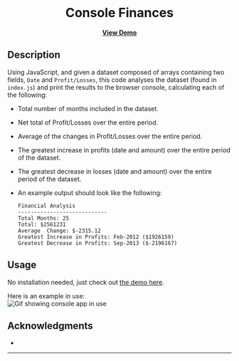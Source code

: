 
<br />
<div align="center">


<h1 align="center">Console Finances</h1>

  <p align="center" >
    <a href="https://github.com/github_username/repo_name"><b>View Demo</b></a>
  </p>
</div>

## Description

<!-- TO BE ADDED -->
Using JavaScript, and given a dataset composed of arrays containing two fields, `Date` and `Profit/Losses`, this code analyses the dataset (found in `index.js`) and print the results to the browser console, calculating each of the following:

- Total number of months included in the dataset.
- Net total of Profit/Losses over the entire period.
- Average of the changes in Profit/Losses over the entire period.
- The greatest increase in profits (date and amount) over the entire period of the dataset.
- The greatest decrease in losses (date and amount) over the entire period of the dataset.
- An example output should look like the following:

    ```text
    Financial Analysis
    ----------------------------
    Total Months: 25
    Total: $2561231
    Average  Change: $-2315.12
    Greatest Increase in Profits: Feb-2012 ($1926159)
    Greatest Decrease in Profits: Sep-2013 ($-2196167)
    ```

## Usage

No installation needed, just check out [the demo here](https://agia.github.io/Console-Finances).

<!-- TO BE ADDED -->
Here is an example in use:
<br />
![Gif showing console app in use](assets/screenshot.gif)

## Acknowledgments

<!-- TO ADDED -->
- []()

---
